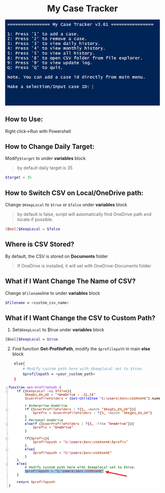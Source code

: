 # <center>My Case Tracker



![image-20230223101621913](./README.assets/image-20230223101621913.png)



## How to Use:

Right click->Run with Powershell



## How to Change Daily Target:

Modify`$target` to under **variables** block

> by default daily target is 35 

```powershell
$target = 35
```



## How to Switch CSV on Local/OneDrive path:

Change `$KeepLocal` to `$true` or `$false` under **variables** block

> by default is false, script will automatically find OneDrive path and locate if possible.

```powershell
[Bool]$KeepLocal = $false
```



## Where is CSV Stored?

By default, the CSV is stored on **Documents** folder

>  If OneDrive is installed, it will set with OneDrive-Documents folder



## What if I Want Change The Name of CSV?

Change `$Filename`line to  under **variables** block

```bash
$Filename = <custom_csv_name>
```



## What if I Want Change the CSV to Custom Path?

1.  Set`$KeepLocal` to $true under **variables** block

   ```bash
   [Bool]$KeepLocal = $true
   ```

   

2. Find function **Get-ProfilePath**, modify the `$profilepath` in main **else** block

```bash
    else{
        # Modify custom path here with $keeplocal set to $true.
        $profilepath = <your_custom_path>
    }
```



![image-20230222165259511](./README.assets/image-20230222165259511.png)

